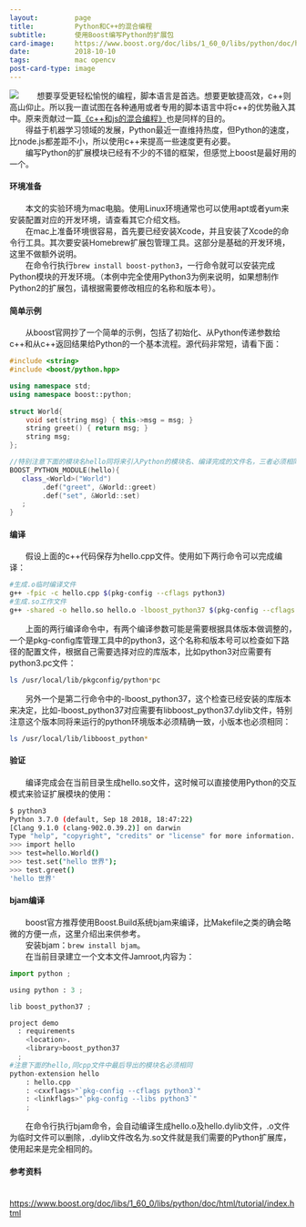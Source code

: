 ```yaml
---
layout:         page
title:          Python和C++的混合编程
subtitle:       使用Boost编写Python的扩展包
card-image:		https://www.boost.org/doc/libs/1_60_0/libs/python/doc/html/images/python.png
date:           2018-10-10
tags:           mac opencv
post-card-type: image
---
```

![](https://www.boost.org/doc/libs/1_60_0/libs/python/doc/html/images/python.png)
　　想要享受更轻松愉悦的编程，脚本语言是首选。想要更敏捷高效，c++则高山仰止。所以我一直试图在各种通用或者专用的脚本语言中将c++的优势融入其中。原来贡献过一篇[《c++和js的混合编程》](https://formoon.github.io/2018/08/02/callto-cpp-from-nodejs/)也是同样的目的。  
　　得益于机器学习领域的发展，Python最近一直维持热度，但Python的速度，比node.js都差距不小，所以使用c++来提高一些速度更有必要。  
　　编写Python的扩展模块已经有不少的不错的框架，但感觉上boost是最好用的一个。  

#### 环境准备
　　本文的实验环境为mac电脑。使用Linux环境通常也可以使用apt或者yum来安装配置对应的开发环境，请查看其它介绍文档。  
　　在mac上准备环境很容易，首先要已经安装Xcode，并且安装了Xcode的命令行工具。其次要安装Homebrew扩展包管理工具。这部分是基础的开发环境，这里不做额外说明。  
　　在命令行执行`brew install boost-python3`，一行命令就可以安装完成Python模块的开发环境。（本例中完全使用Python3为例来说明，如果想制作Python2的扩展包，请根据需要修改相应的名称和版本号）。  

#### 简单示例
　　从boost官网抄了一个简单的示例，包括了初始化、从Python传递参数给c++和从c++返回结果给Python的一个基本流程。源代码非常短，请看下面：  
```cpp
#include <string>
#include <boost/python.hpp>

using namespace std;
using namespace boost::python;
	
struct World{
    void set(string msg) { this->msg = msg; }
    string greet() { return msg; }
    string msg;
};

//特别注意下面的模块名hello同将来引入Python的模块名、编译完成的文件名，三者必须相同 
BOOST_PYTHON_MODULE(hello){
   class_<World>("World")
        .def("greet", &World::greet)
        .def("set", &World::set)
   ;
}
```

#### 编译
　　假设上面的c++代码保存为hello.cpp文件。使用如下两行命令可以完成编译：  
```bash
#生成.o临时编译文件
g++ -fpic -c hello.cpp $(pkg-config --cflags python3)
#生成.so工作文件
g++ -shared -o hello.so hello.o -lboost_python37 $(pkg-config --cflags --libs python3)
```
　　上面的两行编译命令中，有两个编译参数可能是需要根据具体版本做调整的，一个是pkg-config库管理工具中的python3，这个名称和版本号可以检查如下路径的配置文件，根据自己需要选择对应的库版本，比如python3对应需要有python3.pc文件：  
```bash
ls /usr/local/lib/pkgconfig/python*pc
```
　　另外一个是第二行命令中的-lboost_python37，这个检查已经安装的库版本来决定，比如-lboost_python37对应需要有libboost_python37.dylib文件，特别注意这个版本同将来运行的python环境版本必须精确一致，小版本也必须相同： 
```bash
ls /usr/local/lib/libboost_python*
```

#### 验证
　　编译完成会在当前目录生成hello.so文件，这时候可以直接使用Python的交互模式来验证扩展模块的使用：  
```bash
$ python3
Python 3.7.0 (default, Sep 18 2018, 18:47:22) 
[Clang 9.1.0 (clang-902.0.39.2)] on darwin
Type "help", "copyright", "credits" or "license" for more information.
>>> import hello
>>> test=hello.World()
>>> test.set("hello 世界");
>>> test.greet()
'hello 世界'
```
#### bjam编译
　　boost官方推荐使用Boost.Build系统bjam来编译，比Makefile之类的确会略微的方便一点，这里介绍出来供参考。  
　　安装bjam：`brew install bjam`。  
　　在当前目录建立一个文本文件Jamroot,内容为：  
```python
import python ;

using python : 3 ;

lib boost_python37 ;

project demo
  : requirements
    <location>.
    <library>boost_python37
  ;	
#注意下面的hello,同cpp文件中最后导出的模块名必须相同
python-extension hello
	: hello.cpp
	: <cxxflags>"`pkg-config --cflags python3`"
	: <linkflags>"`pkg-config --libs python3`"
	;
```
　　在命令行执行bjam命令，会自动编译生成hello.o及hello.dylib文件，.o文件为临时文件可以删除，.dylib文件改名为.so文件就是我们需要的Python扩展库，使用起来是完全相同的。  


#### 参考资料
　　<https://www.boost.org/doc/libs/1_60_0/libs/python/doc/html/tutorial/index.html>


